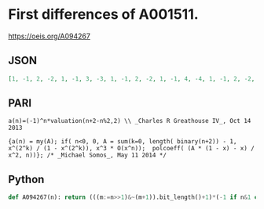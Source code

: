 # First differences of A001511\.
https://oeis.org/A094267
## JSON
```JSON
[1, -1, 2, -2, 1, -1, 3, -3, 1, -1, 2, -2, 1, -1, 4, -4, 1, -1, 2, -2, 1, -1, 3, -3, 1, -1, 2, -2, 1, -1, 5, -5, 1, -1, 2, -2, 1, -1, 3, -3, 1, -1, 2, -2, 1, -1, 4, -4, 1, -1, 2, -2, 1, -1, 3, -3, 1, -1, 2, -2, 1, -1, 6, -6, 1, -1, 2, -2, 1, -1, 3, -3, 1, -1, 2, -2, 1, -1, 4, -4, 1, -1, 2, -2, 1, -1, 3, -3, 1, -1, 2, -2, 1, -1, 5, -5, 1, -1, 2, -2, 1, -1, 3, -3]
```
## PARI
```PARI
a(n)=(-1)^n*valuation(n+2-n%2,2) \\ _Charles R Greathouse IV_, Oct 14 2013
```
```PARI
{a(n) = my(A); if( n<0, 0, A = sum(k=0, length( binary(n+2)) - 1, x^(2^k) / (1 - x^(2^k)), x^3 * O(x^n));  polcoeff( (A * (1 - x) - x) / x^2, n))}; /* _Michael Somos_, May 11 2014 */
```
## Python
```Python
def A094267(n): return (((m:=n>>1)&~(m+1)).bit_length()+1)*(-1 if n&1 else 1) # _Chai Wah Wu_, Jul 12 2022
```
